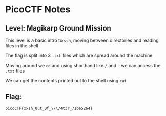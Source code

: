 # PicoCTF Notes
## Level: Magikarp Ground Mission

This level is a basic intro to `ssh`, moving between directories and reading files in the shell

The flag is split into 3 `.txt` files which are spread around the machine 

Moving around we `cd` and using shorthand like `/` and `~` we can access the `.txt` files

We can get the contents printed out to the shell using `cat`

## Flag:
``` picoCTF{xxsh_0ut_0f_\/\/4t3r_71be5264} ```